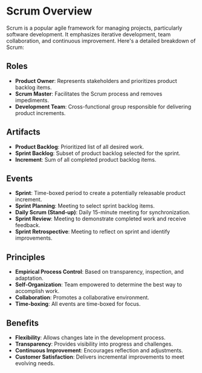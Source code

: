 # Scrum Overview
Scrum is a popular agile framework for managing projects, particularly software development. It emphasizes iterative development, team collaboration, and continuous improvement. Here's a detailed breakdown of Scrum:

## Roles
- **Product Owner**: Represents stakeholders and prioritizes product backlog items.
- **Scrum Master**: Facilitates the Scrum process and removes impediments.
- **Development Team**: Cross-functional group responsible for delivering product increments.

## Artifacts
- **Product Backlog**: Prioritized list of all desired work.
- **Sprint Backlog**: Subset of product backlog selected for the sprint.
- **Increment**: Sum of all completed product backlog items.

## Events
- **Sprint**: Time-boxed period to create a potentially releasable product increment.
- **Sprint Planning**: Meeting to select sprint backlog items.
- **Daily Scrum (Stand-up)**: Daily 15-minute meeting for synchronization.
- **Sprint Review**: Meeting to demonstrate completed work and receive feedback.
- **Sprint Retrospective**: Meeting to reflect on sprint and identify improvements.

## Principles
- **Empirical Process Control**: Based on transparency, inspection, and adaptation.
- **Self-Organization**: Team empowered to determine the best way to accomplish work.
- **Collaboration**: Promotes a collaborative environment.
- **Time-boxing**: All events are time-boxed for focus.

## Benefits
- **Flexibility**: Allows changes late in the development process.
- **Transparency**: Provides visibility into progress and challenges.
- **Continuous Improvement**: Encourages reflection and adjustments.
- **Customer Satisfaction**: Delivers incremental improvements to meet evolving needs.

